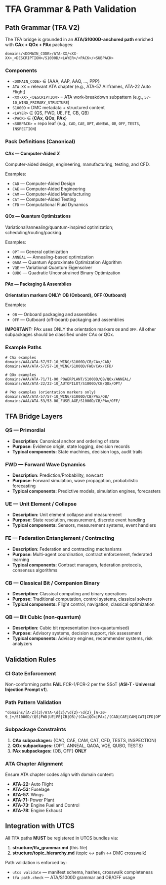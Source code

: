 # TFA Grammar & Path Validation

## Path Grammar (TFA V2)

The TFA bridge is grounded in an **ATA/S1000D-anchored path** enriched with **CAx + QOx + PAx** packages:

```
domains/<DOMAIN_CODE>/ATA-XX/<XX-XX>_<DESCRIPTION>/S1000D/<LAYER>/<PACK>/<SUBPACK>
```

### Components

* `<DOMAIN_CODE>` ∈ {AAA, AAP, AAQ, ..., PPP}
* `ATA-XX` = relevant ATA chapter (e.g., ATA-57 Airframes, ATA-22 Auto Flight)
* `<XX-XX>_<DESCRIPTION>` = ATA work-breakdown subpattern (e.g., `57-10_WING_PRIMARY_STRUCTURE`)
* `S1000D` = DMC metadata + structured content
* `<LAYER>` ∈ {QS, FWD, UE, FE, CB, QB}
* `<PACK>` ∈ {**CAx**, **QOx**, **PAx**}
* `<SUBPACK>` = repo leaf (e.g., `CAD`, `CAE`, `OPT`, `ANNEAL`, `OB`, `OFF`, `TESTS`, `INSPECTION`)

### Pack Definitions (Canonical)

#### CAx — Computer-Aided *X*
Computer-aided design, engineering, manufacturing, testing, and CFD.

Examples:
- `CAD` — Computer-Aided Design
- `CAE` — Computer-Aided Engineering
- `CAM` — Computer-Aided Manufacturing
- `CAT` — Computer-Aided Testing
- `CFD` — Computational Fluid Dynamics

#### QOx — Quantum Optimizations
Variational/annealing/quantum-inspired optimization; scheduling/routing/packing.

Examples:
- `OPT` — General optimization
- `ANNEAL` — Annealing-based optimization
- `QAOA` — Quantum Approximate Optimization Algorithm
- `VQE` — Variational Quantum Eigensolver
- `QUBO` — Quadratic Unconstrained Binary Optimization

#### PAx — Packaging & Assemblies
**Orientation markers ONLY: OB (Onboard), OFF (Outboard)**

Examples:
- `OB` — Onboard packaging and assemblies
- `OFF` — Outboard (off-board) packaging and assemblies

**IMPORTANT:** PAx uses ONLY the orientation markers `OB` and `OFF`. All other subpackages should be classified under CAx or QOx.

### Example Paths

```
# CAx examples
domains/AAA/ATA-57/57-10_WING/S1000D/CB/CAx/CAD/
domains/AAA/ATA-57/57-10_WING/S1000D/FWD/CAx/CFD/

# QOx examples
domains/AAA/ATA-71/71-00_POWERPLANT/S1000D/QB/QOx/ANNEAL/
domains/AAA/ATA-22/22-10_AUTOPILOT/S1000D/CB/QOx/OPT/

# PAx examples (orientation markers only)
domains/AAA/ATA-57/57-10_WING/S1000D/CB/PAx/OB/
domains/AAA/ATA-53/53-00_FUSELAGE/S1000D/CB/PAx/OFF/
```

## TFA Bridge Layers

### QS — Primordial
- **Description:** Canonical anchor and ordering of state
- **Purpose:** Evidence origin, state logging, decision records
- **Typical components:** State machines, decision logs, audit trails

### FWD — Forward Wave Dynamics
- **Description:** Prediction/Probability, nowcast
- **Purpose:** Forward simulation, wave propagation, probabilistic forecasting
- **Typical components:** Predictive models, simulation engines, forecasters

### UE — Unit Element / Collapse
- **Description:** Unit element collapse and measurement
- **Purpose:** State resolution, measurement, discrete event handling
- **Typical components:** Sensors, measurement systems, event handlers

### FE — Federation Entanglement / Contracting
- **Description:** Federation and contracting mechanisms
- **Purpose:** Multi-agent coordination, contract enforcement, federated learning
- **Typical components:** Contract managers, federation protocols, consensus algorithms

### CB — Classical Bit / Companion Binary
- **Description:** Classical computing and binary operations
- **Purpose:** Traditional computation, control systems, classical solvers
- **Typical components:** Flight control, navigation, classical optimization

### QB — Bit Cubic (non-quantum)
- **Description:** Cubic bit representation (non-quantumised)
- **Purpose:** Advisory systems, decision support, risk assessment
- **Typical components:** Advisory engines, recommender systems, risk analyzers

## Validation Rules

### CI Gate Enforcement

Non-conforming paths **FAIL** FCR-1/FCR-2 per the SSoT (**ASI-T · Universal Injection Prompt v1**).

### Path Pattern Validation

```regex
^domains/[A-Z]{3}/ATA-\d{2}/\d{2}-\d{2}_[A-Z0-9_]+/S1000D/(QS|FWD|UE|FE|CB|QB)/(CAx|QOx|PAx)/(CAD|CAE|CAM|CAT|CFD|OPT|ANNEAL|QAOA|VQE|QUBO|OB|OFF|TESTS|INSPECTION)/.*$
```

### Subpackage Constraints

1. **CAx subpackages:** {CAD, CAE, CAM, CAT, CFD, TESTS, INSPECTION}
2. **QOx subpackages:** {OPT, ANNEAL, QAOA, VQE, QUBO, TESTS}
3. **PAx subpackages:** {OB, OFF} **ONLY**

### ATA Chapter Alignment

Ensure ATA chapter codes align with domain content:
- **ATA-22:** Auto Flight
- **ATA-53:** Fuselage
- **ATA-57:** Wings
- **ATA-71:** Power Plant
- **ATA-73:** Engine Fuel and Control
- **ATA-78:** Engine Exhaust

## Integration with UTCS

All TFA paths **MUST** be registered in UTCS bundles via:
1. **structure/tfa_grammar.md** (this file)
2. **structure/topic_hierarchy.md** (topic ↔ path ↔ DMC crosswalk)

Path validation is enforced by:
- `utcs validate` — manifest schema, hashes, crosswalk completeness
- `tfa path.check` — ATA/S1000D grammar and OB/OFF usage
